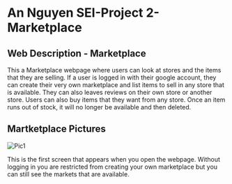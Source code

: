 <h1>An Nguyen SEI-Project 2-Marketplace</h1>
<h2>Web Description - Marketplace</h2>

<p>This a Marketplace webpage where users can look at stores and the items that they are selling. If a user is logged in with their google account, they can create their very own marketplace and list items to sell in any store that is available. They can also leaves reviews on their own store or another store. Users can also buy items that they want from any store. Once an item runs out of stock, it will no longer be available and then deleted.</p>

<h2>Martketplace Pictures</h2>

![Pic1](https://github.com/sfaigon/MarketPlace/assets/55246409/f51902d2-fbbc-435c-b8aa-eece383cfb12)

<p>This is the first screen that appears when you open the webpage. Without logging in you are restricted from creating your own marketplace but  you can still see the markets that are available.</p>
